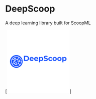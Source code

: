 # DeepScoop
A deep learning library built for ScoopML

[![Deploy](https://github.com/ScoopML/DeepScoop/blob/main/img/ScoopDeep.png)]
